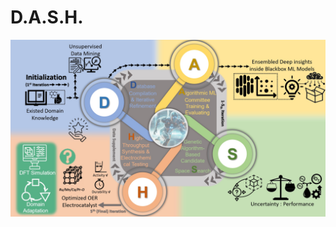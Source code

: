 # D.A.S.H.
![Model](https://github.com/ruiding-uchicago/D.A.S.H./blob/main/Online%20Repository%20Figures/D.A.S.H.%20Workflow.jpg)
